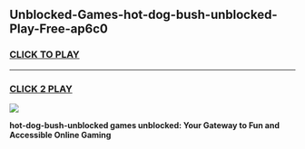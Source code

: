 
## Unblocked-Games-hot-dog-bush-unblocked-Play-Free-ap6c0
<h3>
<a href="https://premium76.site?title=hot-dog-bush-unblocked&ref=24M">CLICK TO PLAY</a></h3>
<hr>

<h3>
<a href="https://premium76.site?title=hot-dog-bush-unblocked&ref=24M">CLICK 2 PLAY</a>
  
</h3>

<a href="https://premium76.site?title=hot-dog-bush-unblocked&ref=24M"><img src="https://clearcache.store/games.png"></a>


**hot-dog-bush-unblocked games unblocked: Your Gateway to Fun and Accessible Online Gaming**
